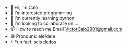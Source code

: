 - 👋 Hi, I’m Caló
- 👀 I’m interested programming 
- 🌱 I’m currently learning python
- 💞️ I’m looking to collaborate on ...
- 📫 How to reach me Email:VictorCalo2901@gmail.com
- 😄 Pronouns: ele/dele
- ⚡ Fun fact: seis dedos

<!---
Calo2012011/Calo2012011 is a ✨ special ✨ repository because its `README.md` (this file) appears on your GitHub profile.
You can click the Preview link to take a look at your changes.
--->
